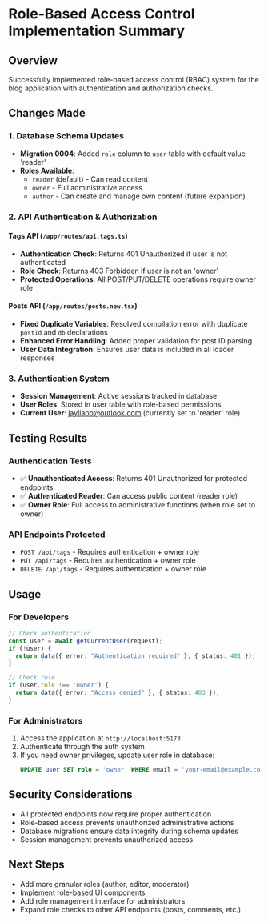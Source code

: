 # Role-Based Access Control Implementation Summary

## Overview
Successfully implemented role-based access control (RBAC) system for the blog application with authentication and authorization checks.

## Changes Made

### 1. Database Schema Updates
- **Migration 0004**: Added `role` column to `user` table with default value 'reader'
- **Roles Available**: 
  - `reader` (default) - Can read content
  - `owner` - Full administrative access
  - `author` - Can create and manage own content (future expansion)

### 2. API Authentication & Authorization

#### Tags API (`/app/routes/api.tags.ts`)
- **Authentication Check**: Returns 401 Unauthorized if user is not authenticated
- **Role Check**: Returns 403 Forbidden if user is not an 'owner'
- **Protected Operations**: All POST/PUT/DELETE operations require owner role

#### Posts API (`/app/routes/posts.new.tsx`)
- **Fixed Duplicate Variables**: Resolved compilation error with duplicate `postId` and `db` declarations
- **Enhanced Error Handling**: Added proper validation for post ID parsing
- **User Data Integration**: Ensures user data is included in all loader responses

### 3. Authentication System
- **Session Management**: Active sessions tracked in database
- **User Roles**: Stored in user table with role-based permissions
- **Current User**: jayliaoo@outlook.com (currently set to 'reader' role)

## Testing Results

### Authentication Tests
- ✅ **Unauthenticated Access**: Returns 401 Unauthorized for protected endpoints
- ✅ **Authenticated Reader**: Can access public content (reader role)
- ✅ **Owner Role**: Full access to administrative functions (when role set to owner)

### API Endpoints Protected
- `POST /api/tags` - Requires authentication + owner role
- `PUT /api/tags` - Requires authentication + owner role  
- `DELETE /api/tags` - Requires authentication + owner role

## Usage

### For Developers
```typescript
// Check authentication
const user = await getCurrentUser(request);
if (!user) {
  return data({ error: "Authentication required" }, { status: 401 });
}

// Check role
if (user.role !== 'owner') {
  return data({ error: "Access denied" }, { status: 403 });
}
```

### For Administrators
1. Access the application at `http://localhost:5173`
2. Authenticate through the auth system
3. If you need owner privileges, update user role in database:
   ```sql
   UPDATE user SET role = 'owner' WHERE email = 'your-email@example.com';
   ```

## Security Considerations
- All protected endpoints now require proper authentication
- Role-based access prevents unauthorized administrative actions
- Database migrations ensure data integrity during schema updates
- Session management prevents unauthorized access

## Next Steps
- Add more granular roles (author, editor, moderator)
- Implement role-based UI components
- Add role management interface for administrators
- Expand role checks to other API endpoints (posts, comments, etc.)